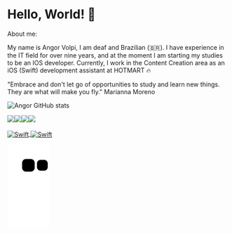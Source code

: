 # Hello, World!  🚀

<p>
About me:

My name is Angor Volpi, I am deaf and Brazilian (🇧🇷).
I have experience in the IT field for over nine years, and at the moment I am starting my studies to be an IOS developer. Currently, I work in the Content Creation area as an iOS (Swift) development assistant at HOTMART 🔥

"Embrace and don't let go of opportunities to study and learn new things. They are what will make you fly."
Marianna Moreno
</p>

![Angor GitHub stats](https://github-readme-stats.vercel.app/api?username=angorrezende-hotmart&show_icons=true&theme=highcontrast)

<a href="https://en.wikipedia.org/wiki/IOS"><img src="https://img.shields.io/badge/iOS-000000?style=for-the-badge&logo=ios&logoColor=white"/><a href="https://apps.apple.com/us/app/xcode/id497799835?mt=12"><img src="https://img.shields.io/badge/Xcode-007ACC?style=for-the-badge&logo=Xcode&logoColor=white"/><a href="https://developer.apple.com/swift/"><img src="https://img.shields.io/badge/Swift-FA7343?style=for-the-badge&logo=swift&logoColor=white"/><a href="https://www.linkedin.com/in/angor-volpi-silva-rezende/"><img src="https://img.shields.io/badge/LinkedIn-0077B5?style=for-the-badge&logo=linkedin&logoColor=white"/>
  
  
  <div>
            <img align="center" alt="Swift" height="30" width="40" src="https://cdn.jsdelivr.net/gh/devicons/devicon/icons/swift/swift-original.svg" />
            <img align="center" alt="Swift" height="30" width="40" src="https://cdn.jsdelivr.net/gh/devicons/devicon/icons/apple/apple-original.svg" />
          
  </div>        
  
  ![snake gif](https://github.com/angorrezende-hotmart/angorrezende-hotmart/blob/output/github-contribution-grid-snake.svg)
